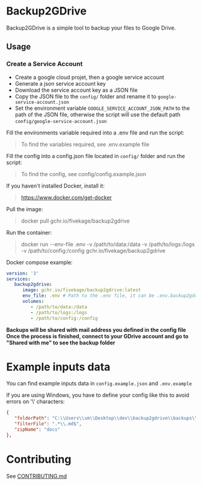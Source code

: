 # Backup2GDrive

Backup2GDrive is a simple tool to backup your files to Google Drive.

## Usage

### Create a Service Account

- Create a google cloud projet, then a google service account
- Generate a json service account key
- Download the service account key as a JSON file
- Copy the JSON file to the `config/` folder and rename it to `google-service-account.json`
- Set the environment variable `GOOGLE_SERVICE_ACCOUNT_JSON_PATH` to the path of the JSON file, otherwise the script will use the default path `config/google-service-account.json`

Fill the environments variable required into a .env file and run the script:
> To find the variables required, see .env.example file

Fill the config into a config.json file located in `config/` folder and run the script:
> To find the config, see config/config.example.json

If you haven't installed Docker, install it:
> https://www.docker.com/get-docker

Pull the image:
> docker pull gchr.io/fivekage/backup2gdrive

Run the container:
> docker run --env-file .env -v /path/to/data:/data -v /path/to/logs:/logs -v /path/to/config:/config gchr.io/fivekage/backup2gdrive

Docker compose example:
```yaml
version: '3'
services:
   backup2gdrive:
      image: gchr.io/fivekage/backup2gdrive:latest
      env_file: .env # Path to the .env file, it can be .env.backup2gdrive if you want to use a different name
      volumes:
         - /path/to/data:/data
         - /path/to/logs:/logs
         - /path/to/config:/config
```

**Backups will be shared with mail address you defined in the config file**
**Once the process is finished, connect to your GDrive account and go to "Shared with me" to see the backup folder**

# Example inputs data

You can find example inputs data in `config.example.json` and `.env.example`

If you are using Windows, you have to define your config like this to avoid errors on '\\' characters: 

```json
{
   "folderPath": "C:\\Users\\sm\\Desktop\\dev\\backup2gdrive\\backups\\",
   "filterFile": ".*\\.md$",
   "zipName": "docs"
},
```

# Contributing

See [CONTRIBUTING.md](CONTRIBUTING.md)